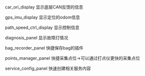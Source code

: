 car_ori_display 显示底层CAN反馈的信息

gps_imu_display 显示定位的odom信息

path_speed_ctrl_display 显示控制信息

diagnosis_panel 显示故障灯情况

bag_recorder_panel 快捷保存bag的插件

points_manager_panel 快捷采集点位->可以通过打点仪更快的采集点位

service_config_panel 快速创建相关服务内容